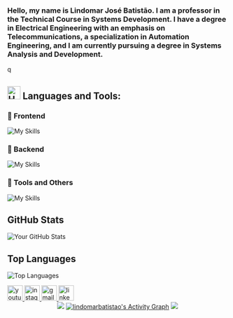 <h3> Hello, my name is Lindomar José Batistão. I am a professor in the Technical Course in Systems Development. I have a degree in Electrical Engineering with an emphasis on Telecommunications, a specialization in Automation Engineering, and I am currently pursuing a degree in Systems Analysis and Development.</h3>
q

## <img src="https://raw.githubusercontent.com/Tarikul-Islam-Anik/Animated-Fluent-Emojis/master/Emojis/Objects/Hammer%20and%20Wrench.png" alt="Hammer and Wrench" width="30" height="30" /> **Languages and Tools:**  

### 🔹 Frontend  
![My Skills](https://skillicons.dev/icons?i=html,css,tailwind,js,react,vite,ts,next,flutter&perline=20)

### 🔹 Backend  
![My Skills](https://skillicons.dev/icons?i=java,python,django,nodejs,mongodb,firebase,mysql,sqlite,csharp&perline=20)  

### 🔹 Tools and Others 
![My Skills](https://skillicons.dev/icons?i=git,github,vscode,postman,c,cpp,raspberrypi,arduino,pycharm&perline=20) 

## GitHub Stats

![Your GitHub Stats](https://github-readme-stats.vercel.app/api?username=lindomarbatistao&show_icons=true&theme=radical)

## Top Languages

![Top Languages](https://github-readme-stats.vercel.app/api/top-langs/?username=lindomarbatistao&layout=compact&theme=radical)




<div align="left">
  <a href="https://www.youtube.com/@lindomarbatistao" target="_blank">
       <img src="https://img.shields.io/static/v1?message=Youtube&logo=youtube&label=&color=FF0000&logoColor=white&labelColor=&style=for-the-badge" height="35" alt="youtube logo"  />
  </a>
  
  <a href="https://www.instagram.com/lindomarbatistao" target="_blank">
       <img src="https://img.shields.io/static/v1?message=Instagram&logo=instagram&label=&color=E4405F&logoColor=white&labelColor=&style=for-the-badge" height="35" alt="instagram logo"  />
  </a>

  <a href="mailto:lindomarbatistao10@gmail.com">
       <img src="https://img.shields.io/static/v1?message=Gmail&logo=gmail&label=&color=D14836&logoColor=white&labelColor=&style=for-the-badge" height="35" alt="gmail logo"  />
  </a>

  <a href="https://www.linkedin.com/in/lindomarbatistao/">
      <img src="https://img.shields.io/static/v1?message=LinkedIn&logo=linkedin&label=&color=0077B5&logoColor=white&labelColor=&style=for-the-badge" height="35" alt="linkedin logo"  />
  </a>


  <div align="center">
      <img src="https://github-readme-stats.vercel.app/api/wakatime?username=lindomarbatistao&layout=compact&theme=shadow_blue&hide=Other&title_color=84C2C0&bg_color=00000000&text_color=DEDEDE&border_color=00000000">
  <a href="https://github.com/lindomarbatistao/lindomarbatistao"><img alt="lindomarbatistao's Activity Graph" src="https://github-readme-activity-graph.vercel.app/graph/?username=lindomarbatistao&bg_color=RRGGBBAA&title_color=84C2C0&color=84C2C0&line=84C2C0&point=DEDEDE&hide_border=true&custom_title=Contribution⠀Graph" /></a>
  <img src="https://wakatime.com/share/@lindomarbatistao/e713d501-852d-48fb-adb3-8e9f584cfdf4.svg">
  </div>
</div>




